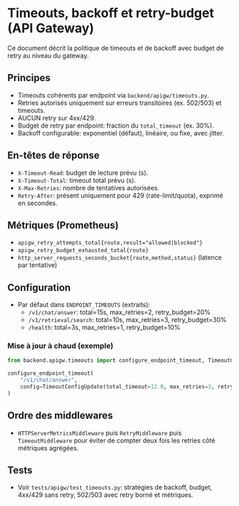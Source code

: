 # Timeouts, backoff et retry-budget (API Gateway)

Ce document décrit la politique de timeouts et de backoff avec budget de retry au niveau du gateway.

## Principes

- Timeouts cohérents par endpoint via `backend/apigw/timeouts.py`.
- Retries autorisés uniquement sur erreurs transitoires (ex. 502/503) et timeouts.
- AUCUN retry sur 4xx/429.
- Budget de retry par endpoint: fraction du `total_timeout` (ex. 30%).
- Backoff configurable: exponentiel (défaut), linéaire, ou fixe, avec jitter.

## En-têtes de réponse

- `X-Timeout-Read`: budget de lecture prévu (s).
- `X-Timeout-Total`: timeout total prévu (s).
- `X-Max-Retries`: nombre de tentatives autorisées.
- `Retry-After`: présent uniquement pour 429 (rate-limit/quota), exprimé en secondes.

## Métriques (Prometheus)

- `apigw_retry_attempts_total{route,result="allowed|blocked"}`
- `apigw_retry_budget_exhausted_total{route}`
- `http_server_requests_seconds_bucket{route,method,status}` (latence par tentative)

## Configuration

- Par défaut dans `ENDPOINT_TIMEOUTS` (extraits):
  - `/v1/chat/answer`: total=15s, max_retries=2, retry_budget=20%
  - `/v1/retrieval/search`: total=10s, max_retries=3, retry_budget=30%
  - `/health`: total=3s, max_retries=1, retry_budget=10%

### Mise à jour à chaud (exemple)

```python
from backend.apigw.timeouts import configure_endpoint_timeout, TimeoutConfigUpdate

configure_endpoint_timeout(
    "/v1/chat/answer",
    config=TimeoutConfigUpdate(total_timeout=12.0, max_retries=3, retry_budget_percent=0.25),
)
```

## Ordre des middlewares

- `HTTPServerMetricsMiddleware` puis `RetryMiddleware` puis `TimeoutMiddleware` pour éviter de compter deux fois les retries côté métriques agrégées.

## Tests

- Voir `tests/apigw/test_timeouts.py`: stratégies de backoff, budget, 4xx/429 sans retry, 502/503 avec retry borné et métriques.


